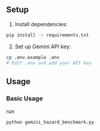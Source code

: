 ## Setup

1. Install dependencies:
```bash
pip install -r requirements.txt
```

2. Set up Gemini API key:
```bash
cp .env.example .env
# Edit .env and add your API key
```

## Usage

### Basic Usage

run

```bash
python gemini_hazard_benchmark.py
```
